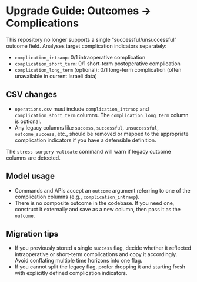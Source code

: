 # Upgrade Guide: Outcomes → Complications

This repository no longer supports a single “successful/unsuccessful” outcome field. Analyses target complication indicators separately:

- `complication_intraop`: 0/1 intraoperative complication
- `complication_short_term`: 0/1 short-term postoperative complication
- `complication_long_term` (optional): 0/1 long-term complication (often unavailable in current Israeli data)

## CSV changes

- `operations.csv` must include `complication_intraop` and `complication_short_term` columns. The `complication_long_term` column is optional.
- Any legacy columns like `success`, `successful`, `unsuccessful`, `outcome_success`, etc., should be removed or mapped to the appropriate complication indicators if you have a defensible definition.

The `stress-surgery validate` command will warn if legacy outcome columns are detected.

## Model usage

- Commands and APIs accept an `outcome` argument referring to one of the complication columns (e.g., `complication_intraop`).
- There is no composite outcome in the codebase. If you need one, construct it externally and save as a new column, then pass it as the `outcome`.

## Migration tips

- If you previously stored a single `success` flag, decide whether it reflected intraoperative or short-term complications and copy it accordingly. Avoid conflating multiple time horizons into one flag.
- If you cannot split the legacy flag, prefer dropping it and starting fresh with explicitly defined complication indicators.

